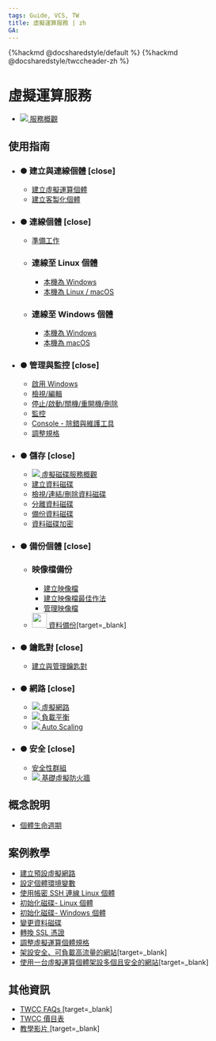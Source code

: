 ```yaml
---
tags: Guide, VCS, TW
title: 虛擬運算服務 | zh
GA:
---
```


{%hackmd @docsharedstyle/default %}
{%hackmd @docsharedstyle/twccheader-zh %}

# 虛擬運算服務

- [![](https://cos.twcc.ai/SYS-MANUAL/uploads/upload_af58322eb82b649d1f29aca1f201a117.png) 服務概觀](https://man.twcc.ai/@TWSC/bookmode-product-overview)

使用指南 <i class="fa fa-book" aria-hidden="true"></i>
---
- ### ● 建立與連線個體 [close]
    - [建立虛擬運算個體](https://man.twcc.ai/@TWSC/guide-vcs-create-zh)
    - [建立客製化個體](https://man.twcc.ai/@TWSC/guide-vcs-create-custom-instance-zh)

- ### ● 連線個體 [close]
    - [準備工作](https://man.twcc.ai/@TWSC/vcs-guide-connect-prerequisite-zh)
    - ### 連線至 Linux 個體
        - [本機為 Windows](https://man.twcc.ai/@TWSC/vcs-guide-connect-to-linux-from-windows-zh)
        - [本機為 Linux / macOS](https://man.twcc.ai/@TWSC/vcs-guide-connect-to-linux-from-linux-zh)
    - ### 連線至 Windows 個體 
        - [本機為 Windows](https://man.twcc.ai/@TWSC/vcs-guide-connect-to-windows-from-windows-zh)
        - [本機為 macOS](https://man.twcc.ai/@TWSC/vcs-guide-connect-to-windows-from-macos-zh)

- ### ● 管理與監控 [close]
    - [啟用 Windows](https://man.twcc.ai/@TWSC/guide-vcs-activate-windows-zh)
    - [檢視/編輯](https://man.twcc.ai/@TWSC/guide-vcs-view-and-edit-instance-zh)
    - [停止/啟動/關機/重開機/刪除](https://man.twcc.ai/@TWSC/vcs-guide-manage-instance-zh)
    - [監控](https://man.twcc.ai/@TWSC/vcs-guide-monitor-instance-zh)
	- [Console - 除錯與維護工具](https://man.twcc.ai/@TWSC/guide-vcs-debug-tool-console-zh)
    - [調整規格](https://man.twcc.ai/@twccdocs/howto-vcs-resize-instance-zh)

- ### ● 儲存 [close]
    - [![](https://cos.twcc.ai/SYS-MANUAL/uploads/upload_a62be3bdf4bc257526e95e16b063a777.png) 虛擬磁碟服務概觀](https://man.twcc.ai/@TWSC/guide-vcs-vds-overview-zh)
    - [建立資料磁碟](https://man.twcc.ai/@TWSC/guide-vcs-vds-create-data-disk-zh)
    - [檢視/連結/刪除資料磁碟](https://man.twcc.ai/@TWSC/guide-vcs-vds-manage-disk-zh)
	- [分離資料磁碟](https://man.twcc.ai/@twccdocs/vcs-vds-guide-detach-data-disk-zh)
    - [備份資料磁碟](https://man.twcc.ai/@TWSC/guide-vcs-vds-disk-snapshot-zh)
	- [資料磁碟加密](https://man.twcc.ai/@twccdocs/guide-vcs-vds-encryption-zh)

- ### ● 備份個體 [close]
    - ### 映像檔備份
        - [建立映像檔](https://man.twcc.ai/@TWSC/vcs-vds-instance-image-zh)
        - [建立映像檔最佳作法](https://man.twcc.ai/@twccdocs/guide-vcs-snapshot-best-practice-zh)
        - [管理映像檔](https://man.twcc.ai/@TWSC/vcs-vds-manage-instance-image-zh)
    - [ <img src="https://cos.twcc.ai/SYS-MANUAL/uploads/upload_a798c7edb1b5032ecf92265a3150a7ec.png" width="30" heigh="30"> 資料備份](https://man.twcc.ai/@twccdocs/doc-cos-main-zh/https%3A%2F%2Fman.twcc.ai%2F%40twccdocs%2Fcosbackup-zh)[target=_blank]
    
- ### ● 鑰匙對 [close]
    - [建立與管理鑰匙對](https://man.twcc.ai/@TWSC/guide-vcs-keypair-zh)
    
- ### ● 網路 [close]
    - [![](https://cos.twcc.ai/SYS-MANUAL/uploads/upload_c7ecced96f77b12664677d4cef97a3cc.png) 虛擬網路](https://man.twcc.ai/@TWSC/guide-vcs-vnw-zh)
    <!-- - [![](https://cos.twcc.ai/SYS-MANUAL/uploads/upload_d9bf6c4925efee137a33e4218349c813.png) 虛擬私有網路](https://man.twcc.ai/@TWSC/guide-vcs-vpn-zh)-->
    - [![](https://cos.twcc.ai/SYS-MANUAL/uploads/upload_5eaf2d8a3b112a4b8c49a853eaab60d8.png) 負載平衡](https://man.twcc.ai/@TWSC/guide-vcs-lbs-zh)
    - [![](https://cos.twcc.ai/SYS-MANUAL/uploads/upload_fe3143064a67e3d04615d38683938427.png) Auto Scaling](https://man.twcc.ai/@TWSC/guide-vcs-auto-sacling-zh)

- ### ● 安全 [close] 
    - [安全性群組](https://man.twcc.ai/@TWSC/guide-vcs-sg-zh)
    - [![](https://cos.twcc.ai/SYS-MANUAL/uploads/upload_db2be9ff86eff33624e32feceedf17e7.png) 基礎虛擬防火牆](https://man.twcc.ai/@TWSC/guide-vcs-vnf-zh)

概念說明 <i class="fa fa-commenting-o" aria-hidden="true"></i>
---
- [個體生命週期](/@twccdocs/concept-vcs-lifecycle-zh)
<!-- - [TWCC映像檔]() -->

案例教學 <i class="fa fa-lightbulb-o" aria-hidden="true"></i> 
---
- [建立預設虛擬網路](https://man.twcc.ai/@twccdocs/howto-vnw-create-default-network-zh)
- [設定個體環境變數](https://man.twcc.ai/@preview-twccdocs/howto-ccs-vcs-setup-env-variable-zh)
- [使用帳密 SSH 連線 Linux 個體](https://man.twcc.ai/@twccdocs/howto-vcs-create-usr-linux-zh)
- [初始化磁碟- Linux 個體](https://man.twcc.ai/@twccdocs/howto-bss-init-vol-linux-zh)
- [初始化磁碟- Windows 個體](https://man.twcc.ai/@twccdocs/howto-bss-init-vol-windows-zh)
- [變更資料磁碟](https://man.twcc.ai/@twccdocs/howto-bss-replace-data-vol-zh)
- [轉換 SSL 憑證](https://man.twcc.ai/@twccdocs/howo-lb-convert-cert-zh)
- [調整虛擬運算個體規格](https://man.twcc.ai/@twccdocs/howto-vcs-resize-instance-zh)
- [架設安全、可負載高流量的網站](https://man.twcc.ai/@twccdocs/howto-vcs-lb-build-secure-web-handle-high-traffic-zh)[target=_blank]
- [使用一台虛擬運算個體架設多個且安全的網站](https://man.twcc.ai/@twccdocs/howto-vcs-host-secure-multi-web-one-instance-main-zh/https%3A%2F%2Fman.twcc.ai%2F%40twccdocs%2Fhowto-vcs-host-secure-multi-web-one-instance-intro-zh)[target=_blank]

其他資訊 <i class="fa fa-info-circle" aria-hidden="true"></i>
---

<!-- - [Release Notes]() -->
- [TWCC FAQs <i class="fa fa-question-circle" aria-hidden="true"></i>](https://man.twcc.ai/@twccdocs/faq-zh/https%3A%2F%2Fman.twcc.ai%2F%40twccdocs%2Ffaq-vcs-zh)[target=_blank] 
- [TWCC 價目表 <i class="fa fa-th-list" aria-hidden="true"></i>](https://man.twcc.ai/@twccdocs/SJWlN3YDr?type=view#虛擬運算服務-Virtual-Compute-Service-VCS)
- [教學影片 <i class="fa fa-video-camera" aria-hidden="true"></i>](https://www.youtube.com/watch?v=BNQ7npYQDSo&list=PLYcc4OEy5lEDzfHqN79Yu1KHXbRFVRtdX)[target=_blank]